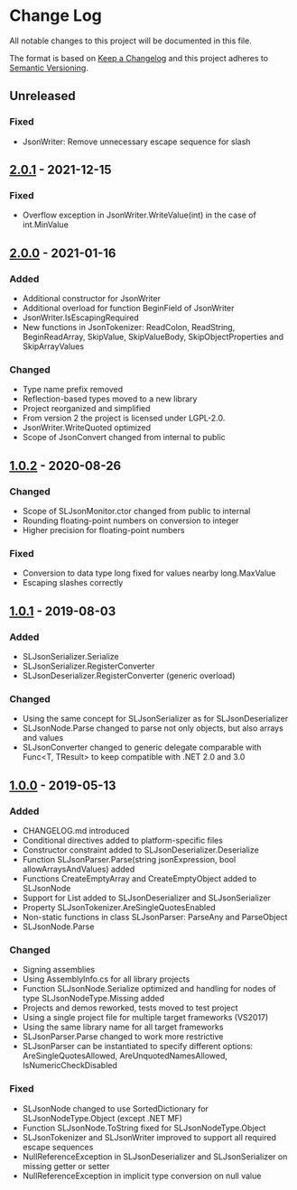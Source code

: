 ﻿# Change Log

All notable changes to this project will be documented in this file.

The format is based on [Keep a Changelog](http://keepachangelog.com/) and this project adheres to [Semantic Versioning](http://semver.org/).

## Unreleased
### Fixed
- JsonWriter: Remove unnecessary escape sequence for slash

## [2.0.1] - 2021-12-15
### Fixed
- Overflow exception in JsonWriter.WriteValue(int) in the case of int.MinValue

## [2.0.0] - 2021-01-16
### Added
- Additional constructor for JsonWriter
- Additional overload for function BeginField of JsonWriter
- JsonWriter.IsEscapingRequired
- New functions in JsonTokenizer: ReadColon, ReadString, BeginReadArray, SkipValue, SkipValueBody, SkipObjectProperties and SkipArrayValues
### Changed
- Type name prefix removed
- Reflection-based types moved to a new library
- Project reorganized and simplified
- From version 2 the project is licensed under LGPL-2.0.
- JsonWriter.WriteQuoted optimized
- Scope of JsonConvert changed from internal to public

## [1.0.2] - 2020-08-26
### Changed
- Scope of SLJsonMonitor.ctor changed from public to internal
- Rounding floating-point numbers on conversion to integer
- Higher precision for floating-point numbers
### Fixed
- Conversion to data type long fixed for values nearby long.MaxValue
- Escaping slashes correctly

## [1.0.1] - 2019-08-03
### Added
- SLJsonSerializer.Serialize
- SLJsonSerializer.RegisterConverter
- SLJsonDeserializer.RegisterConverter (generic overload)
### Changed
- Using the same concept for SLJsonSerializer as for SLJsonDeserializer
- SLJsonNode.Parse changed to parse not only objects, but also arrays and values
- SLJsonConverter changed to generic delegate comparable with Func<T, TResult> to keep compatible with .NET 2.0 and 3.0

## [1.0.0] - 2019-05-13
### Added
- CHANGELOG.md introduced
- Conditional directives added to platform-specific files
- Constructor constraint added to SLJsonDeserializer.Deserialize
- Function SLJsonParser.Parse(string jsonExpression, bool allowArraysAndValues) added
- Functions CreateEmptyArray and CreateEmptyObject added to SLJsonNode
- Support for List<T> added to SLJsonDeserializer and SLJsonSerializer
- Property SLJsonTokenizer.AreSingleQuotesEnabled
- Non-static functions in class SLJsonParser: ParseAny and ParseObject
- SLJsonNode.Parse
### Changed
- Signing assemblies
- Using AssemblyInfo.cs for all library projects
- Function SLJsonNode.Serialize optimized and handling for nodes of type SLJsonNodeType.Missing added
- Projects and demos reworked, tests moved to test project
- Using a single project file for multiple target frameworks (VS2017)
- Using the same library name for all target frameworks
- SLJsonParser.Parse changed to work more restrictive
- SLJsonParser can be instantiated to specify different options:
  AreSingleQuotesAllowed, AreUnquotedNamesAllowed, IsNumericCheckDisabled
### Fixed
- SLJsonNode changed to use SortedDictionary for SLJsonNodeType.Object (except .NET MF)
- Function SLJsonNode.ToString fixed for SLJsonNodeType.Object
- SLJsonTokenizer and SLJsonWriter improved to support all required escape sequences
- NullReferenceException in SLJsonDeserializer and SLJsonSerializer on missing getter or setter
- NullReferenceException in implicit type conversion on null value

[Unreleased]: https://github.com/steffen-liersch/Liersch.Json/compare/v2.0.1...HEAD
[2.0.1]:      https://github.com/steffen-liersch/Liersch.Json/compare/v2.0.0...v2.0.1
[2.0.0]:      https://github.com/steffen-liersch/Liersch.Json/compare/v1.0.2...v2.0.0
[1.0.2]:      https://github.com/steffen-liersch/Liersch.Json/compare/v1.0.1...v1.0.2
[1.0.1]:      https://github.com/steffen-liersch/Liersch.Json/compare/v1.0.0...v1.0.1
[1.0.0]:      https://github.com/steffen-liersch/Liersch.Json/tree/v1.0.0
